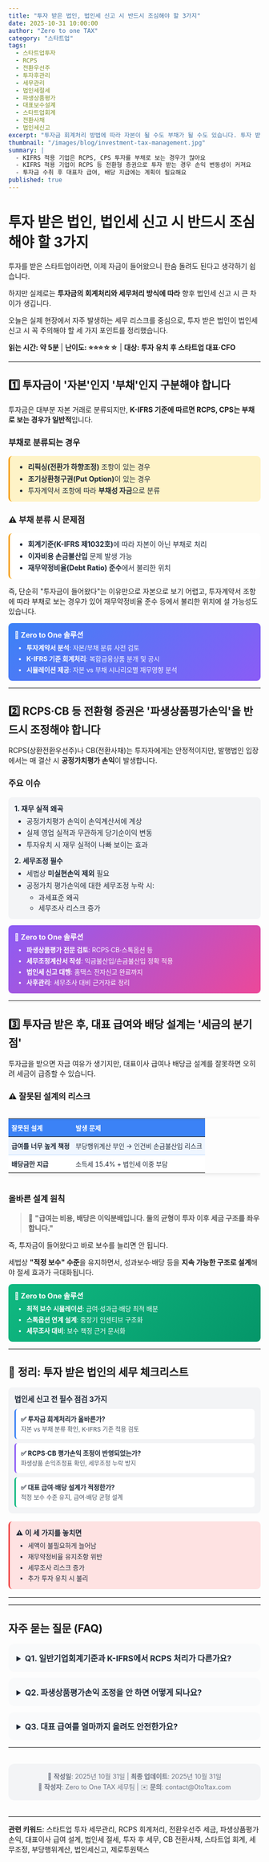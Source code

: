 ```yaml
---
title: "투자 받은 법인, 법인세 신고 시 반드시 조심해야 할 3가지"
date: 2025-10-31 10:00:00
author: "Zero to one TAX"
category: "스타트업"
tags:
  - 스타트업투자
  - RCPS
  - 전환우선주
  - 투자후관리
  - 세무관리
  - 법인세절세
  - 파생상품평가
  - 대표보수설계
  - 스타트업회계
  - 전환사채
  - 법인세신고
excerpt: "투자금 회계처리 방법에 따라 자본이 될 수도 부채가 될 수도 있습니다. 투자 받은 법인이 법인세 신고 시 반드시 조심해야 할 3가지 핵심 포인트를 정리했습니다."
thumbnail: "/images/blog/investment-tax-management.jpg"
summary: |
  - KIFRS 적용 기업은 RCPS, CPS 투자를 부채로 보는 경우가 많아요
  - KIFRS 적용 기업이 RCPS 등 전환형 증권으로 투자 받는 경우 손익 변동성이 커져요
  - 투자금 수취 후 대표자 급여, 배당 지급에는 계획이 필요해요
published: true
---
```


# 투자 받은 법인, 법인세 신고 시 반드시 조심해야 할 3가지

투자를 받은 스타트업이라면, 이제 자금이 들어왔으니 한숨 돌려도 된다고 생각하기 쉽습니다.

하지만 실제로는 **투자금의 회계처리와 세무처리 방식에 따라** 향후 법인세 신고 시 큰 차이가 생깁니다.

오늘은 실제 현장에서 자주 발생하는 세무 리스크를 중심으로, 투자 받은 법인이 법인세 신고 시 꼭 주의해야 할 세 가지 포인트를 정리했습니다.

**읽는 시간: 약 5분** | **난이도: ⭐⭐⭐☆☆** | **대상: 투자 유치 후 스타트업 대표·CFO**

---

## 1️⃣ 투자금이 '자본'인지 '부채'인지 구분해야 합니다

투자금은 대부분 자본 거래로 분류되지만, **K-IFRS 기준에 따르면 RCPS, CPS는 부채로 보는 경우가 일반적**입니다.

### 부채로 분류되는 경우

<div style="background: #FEF3C7 !important; padding: 0.75rem !important; border-radius: 0.5rem !important; border-left: 3px solid #F59E0B !important; margin: 0.75rem 0 !important;">
  <ul style="margin: 0 !important; padding-left: 1.5rem !important; color: #1F2937 !important; line-height: 1.4 !important; list-style-type: disc !important; list-style-position: outside !important; font-size: 0.875rem !important;">
    <li style="color: #1F2937 !important; margin-bottom: 0.25rem !important;"><strong>리픽싱(전환가 하향조정)</strong> 조항이 있는 경우</li>
    <li style="color: #1F2937 !important; margin-bottom: 0.25rem !important;"><strong>조기상환청구권(Put Option)</strong>이 있는 경우</li>
    <li style="color: #1F2937 !important;">투자계약서 조항에 따라 <strong>부채성 자금</strong>으로 분류</li>
  </ul>
</div>

### ⚠️ 부채 분류 시 문제점

<div style="background: white; padding: 0.75rem; border-radius: 0.5rem; border-left: 3px solid #F59E0B; margin: 0.75rem 0;">
  <ul style="list-style-type: disc !important; padding-left: 1.5rem !important; margin: 0 !important; color: #1F2937 !important; line-height: 1.4 !important; list-style-position: outside !important; font-size: 0.875rem !important;">
    <li style="color: #1F2937 !important; margin-bottom: 0.25rem !important;"><strong>회계기준(K-IFRS 제1032호)</strong>에 따라 자본이 아닌 부채로 처리</li>
    <li style="color: #1F2937 !important; margin-bottom: 0.25rem !important;"><strong>이자비용 손금불산입</strong> 문제 발생 가능</li>
    <li style="color: #1F2937 !important;"><strong>재무약정비율(Debt Ratio) 준수</strong>에서 불리한 위치</li>
  </ul>
</div>

즉, 단순히 "투자금이 들어왔다"는 이유만으로 자본으로 보기 어렵고, 투자계약서 조항에 따라 부채로 보는 경우가 있어 재무약정비율 준수 등에서 불리한 위치에 설 가능성도 있습니다.

<div style="background: linear-gradient(135deg, #3B82F6, #8B5CF6) !important; color: white !important; padding: 0.75rem !important; border-radius: 0.5rem !important; margin: 0.75rem 0 !important;">
  <h4 style="margin: 0 0 0.5rem 0 !important; font-size: 0.9rem !important; color: white !important; font-weight: 700 !important;">🚀 Zero to One 솔루션</h4>
  <ul style="margin: 0 !important; padding-left: 1.5rem !important; line-height: 1.4 !important; font-size: 0.8rem !important; color: white !important; list-style-type: disc !important; list-style-position: outside !important;">
    <li style="color: white !important; margin-bottom: 0.25rem !important;"><strong style="color: white !important;">투자계약서 분석</strong>: 자본/부채 분류 사전 검토</li>
    <li style="color: white !important; margin-bottom: 0.25rem !important;"><strong style="color: white !important;">K-IFRS 기준 회계처리</strong>: 복합금융상품 분개 및 공시</li>
    <li style="color: white !important;"><strong style="color: white !important;">시뮬레이션 제공</strong>: 자본 vs 부채 시나리오별 재무영향 분석</li>
  </ul>
</div>

---

## 2️⃣ RCPS·CB 등 전환형 증권은 '파생상품평가손익'을 반드시 조정해야 합니다

RCPS(상환전환우선주)나 CB(전환사채)는 투자자에게는 안정적이지만, 발행법인 입장에서는 매 결산 시 **공정가치평가 손익**이 발생합니다.

### 주요 이슈

<div style="background: #F3F4F6 !important; padding: 0.75rem !important; border-radius: 0.5rem !important; margin: 0.75rem 0 !important; color: #1F2937 !important;">

<p style="font-weight: 700 !important; margin: 0 0 0.375rem 0 !important; color: #1F2937 !important; font-size: 0.875rem !important;">1. 재무 실적 왜곡</p>
<ul style="list-style-type: disc !important; padding-left: 1.5rem !important; margin: 0 0 0.75rem 0 !important; line-height: 1.4 !important; color: #1F2937 !important; list-style-position: outside !important; font-size: 0.875rem !important;">
  <li style="color: #1F2937 !important; margin-bottom: 0.25rem !important;">공정가치평가 손익이 손익계산서에 계상</li>
  <li style="color: #1F2937 !important; margin-bottom: 0.25rem !important;">실제 영업 실적과 무관하게 당기순이익 변동</li>
  <li style="color: #1F2937 !important;">투자유치 시 재무 실적이 나빠 보이는 효과</li>
</ul>

<p style="font-weight: 700 !important; margin: 0 0 0.375rem 0 !important; color: #1F2937 !important; font-size: 0.875rem !important;">2. 세무조정 필수</p>
<ul style="list-style-type: disc !important; padding-left: 1.5rem !important; margin: 0 !important; line-height: 1.4 !important; color: #1F2937 !important; list-style-position: outside !important; font-size: 0.875rem !important;">
  <li style="color: #1F2937 !important; margin-bottom: 0.25rem !important;">세법상 <strong>미실현손익 제외</strong> 필요</li>
  <li style="color: #1F2937 !important;">공정가치 평가손익에 대한 세무조정 누락 시:
    <ul style="list-style-type: circle !important; padding-left: 1.5rem !important; margin-top: 0.25rem !important; color: #1F2937 !important; list-style-position: outside !important; font-size: 0.875rem !important;">
      <li style="color: #1F2937 !important; margin-bottom: 0.125rem !important;">과세표준 왜곡</li>
      <li style="color: #1F2937 !important;">세무조사 리스크 증가</li>
    </ul>
  </li>
</ul>

</div>

<div style="background: linear-gradient(135deg, #8B5CF6, #EC4899) !important; color: white !important; padding: 0.75rem !important; border-radius: 0.5rem !important; margin: 0.75rem 0 !important;">
  <h4 style="margin: 0 0 0.5rem 0 !important; font-size: 0.9rem !important; color: white !important; font-weight: 700 !important;">🚀 Zero to One 솔루션</h4>
  <ul style="margin: 0 !important; padding-left: 1.5rem !important; line-height: 1.4 !important; font-size: 0.8rem !important; color: white !important; list-style-type: disc !important; list-style-position: outside !important;">
    <li style="color: white !important; margin-bottom: 0.25rem !important;"><strong style="color: white !important;">파생상품평가 전문 검토</strong>: RCPS·CB·스톡옵션 등</li>
    <li style="color: white !important; margin-bottom: 0.25rem !important;"><strong style="color: white !important;">세무조정계산서 작성</strong>: 익금불산입/손금불산입 정확 적용</li>
    <li style="color: white !important; margin-bottom: 0.25rem !important;"><strong style="color: white !important;">법인세 신고 대행</strong>: 홈택스 전자신고 완료까지</li>
    <li style="color: white !important;"><strong style="color: white !important;">사후관리</strong>: 세무조사 대비 근거자료 정리</li>
  </ul>
</div>

---

## 3️⃣ 투자금 받은 후, 대표 급여와 배당 설계는 '세금의 분기점'

투자금을 받으면 자금 여유가 생기지만, 대표이사 급여나 배당금 설계를 잘못하면 오히려 세금이 급증할 수 있습니다.

### ⚠️ 잘못된 설계의 리스크

<div style="overflow-x: auto; margin: 0.75rem 0; -webkit-overflow-scrolling: touch;">
<table style="width: 100%; min-width: 350px; border-collapse: collapse; box-shadow: 0 2px 8px rgba(0,0,0,0.1);">
  <thead>
    <tr style="background: #3B82F6; color: white;">
      <th style="padding: 0.5rem 0.375rem; text-align: left; font-size: 0.8rem;">잘못된 설계</th>
      <th style="padding: 0.5rem 0.375rem; text-align: left; font-size: 0.8rem;">발생 문제</th>
    </tr>
  </thead>
  <tbody>
    <tr style="background: #EFF6FF;">
      <td style="padding: 0.5rem 0.375rem; border-bottom: 1px solid #BFDBFE; font-size: 0.8rem; color: #1F2937;"><strong>급여를 너무 높게 책정</strong></td>
      <td style="padding: 0.5rem 0.375rem; border-bottom: 1px solid #BFDBFE; font-size: 0.8rem; color: #1F2937;">부당행위계산 부인 → 인건비 손금불산입 리스크</td>
    </tr>
    <tr style="background: white;">
      <td style="padding: 0.5rem 0.375rem; font-size: 0.8rem; color: #1F2937;"><strong>배당금만 지급</strong></td>
      <td style="padding: 0.5rem 0.375rem; font-size: 0.8rem; color: #1F2937;">소득세 15.4% + 법인세 이중 부담</td>
    </tr>
  </tbody>
</table>
</div>

### 올바른 설계 원칙

> 💬 **"급여는 비용, 배당은 이익분배입니다. 둘의 균형이 투자 이후 세금 구조를 좌우합니다."**

즉, 투자금이 들어왔다고 바로 보수를 늘리면 안 됩니다.

세법상 **"적정 보수" 수준**을 유지하면서, 성과보수·배당 등을 **지속 가능한 구조로 설계**해야 절세 효과가 극대화됩니다.

<div style="background: linear-gradient(135deg, #10B981, #059669) !important; color: white !important; padding: 0.75rem !important; border-radius: 0.5rem !important; margin: 0.75rem 0 !important;">
  <h4 style="margin: 0 0 0.5rem 0 !important; font-size: 0.9rem !important; color: white !important; font-weight: 700 !important;">🚀 Zero to One 솔루션</h4>
  <ul style="margin: 0 !important; padding-left: 1.5rem !important; line-height: 1.4 !important; font-size: 0.8rem !important; color: white !important; list-style-type: disc !important; list-style-position: outside !important;">
    <li style="color: white !important; margin-bottom: 0.25rem !important;"><strong style="color: white !important;">최적 보수 시뮬레이션</strong>: 급여·성과급·배당 최적 배분</li>
    <li style="color: white !important; margin-bottom: 0.25rem !important;"><strong style="color: white !important;">스톡옵션 연계 설계</strong>: 중장기 인센티브 구조화</li>
    <li style="color: white !important;"><strong style="color: white !important;">세무조사 대비</strong>: 보수 책정 근거 문서화</li>
  </ul>
</div>

---

## 🧭 정리: 투자 받은 법인의 세무 체크리스트

<div style="background: #F3F4F6 !important; padding: 0.75rem !important; border-radius: 0.5rem !important; margin: 1rem 0 !important;">
  <h4 style="margin: 0 0 0.625rem 0 !important; color: #1F2937 !important; font-size: 0.9rem !important; font-weight: 700 !important;">법인세 신고 전 필수 점검 3가지</h4>
  <div style="background: white !important; padding: 0.625rem !important; border-radius: 0.375rem !important; margin-bottom: 0.5rem !important; border-left: 3px solid #3B82F6 !important;">
    <div style="font-weight: 700 !important; color: #1F2937 !important; margin-bottom: 0.25rem !important; font-size: 0.8rem !important;">✅ 투자금 회계처리가 올바른가?</div>
    <div style="font-size: 0.75rem !important; color: #4B5563 !important; line-height: 1.4 !important;">자본 vs 부채 분류 확인, K-IFRS 기준 적용 검토</div>
  </div>
  <div style="background: white !important; padding: 0.625rem !important; border-radius: 0.375rem !important; margin-bottom: 0.5rem !important; border-left: 3px solid #8B5CF6 !important;">
    <div style="font-weight: 700 !important; color: #1F2937 !important; margin-bottom: 0.25rem !important; font-size: 0.8rem !important;">✅ RCPS·CB 평가손익 조정이 반영되었는가?</div>
    <div style="font-size: 0.75rem !important; color: #4B5563 !important; line-height: 1.4 !important;">파생상품 손익조정표 확인, 세무조정 누락 방지</div>
  </div>
  <div style="background: white !important; padding: 0.625rem !important; border-radius: 0.375rem !important; border-left: 3px solid #10B981 !important;">
    <div style="font-weight: 700 !important; color: #1F2937 !important; margin-bottom: 0.25rem !important; font-size: 0.8rem !important;">✅ 대표 급여·배당 설계가 적정한가?</div>
    <div style="font-size: 0.75rem !important; color: #4B5563 !important; line-height: 1.4 !important;">적정 보수 수준 유지, 급여·배당 균형 설계</div>
  </div>
</div>

<div style="background: #FEE2E2 !important; padding: 0.75rem !important; border-radius: 0.5rem !important; border-left: 3px solid #EF4444 !important; margin: 1rem 0 !important;">
  <p style="margin: 0 0 0.5rem 0 !important; font-weight: 600 !important; color: #1F2937 !important; font-size: 0.875rem !important;">⚠️ 이 세 가지를 놓치면</p>
  <ul style="margin: 0 !important; padding-left: 1.5rem !important; color: #1F2937 !important; line-height: 1.4 !important; font-size: 0.8rem !important; list-style-type: disc !important; list-style-position: outside !important;">
    <li style="color: #1F2937 !important; margin-bottom: 0.25rem !important;">세액이 불필요하게 늘어남</li>
    <li style="color: #1F2937 !important; margin-bottom: 0.25rem !important;">재무약정비율 유지조항 위반</li>
    <li style="color: #1F2937 !important; margin-bottom: 0.25rem !important;">세무조사 리스크 증가</li>
    <li style="color: #1F2937 !important;">추가 투자 유치 시 불리</li>
  </ul>
</div>

---



---

## 자주 묻는 질문 (FAQ)

<details style="background: #F9FAFB; padding: 1rem; border-radius: 0.75rem; margin: 0.75rem 0; cursor: pointer;">
  <summary style="font-weight: 700; color: #1F2937; font-size: 1rem;">Q1. 일반기업회계기준과 K-IFRS에서 RCPS 처리가 다른가요?</summary>
  <p style="margin: 0.75rem 0 0 0; color: #4B5563; line-height: 1.6; font-size: 0.9rem;">
    A. 네. 일반기업회계기준은 RCPS를 우선주(자본)로 분류하나, K-IFRS 적용 시 부채로 분류될 가능성이 높습니다. 상장을 준비할 경우 K-IFRS로 회계처리해야 하므로 회계기준 전환 시 부채비율 등을 미리 확인해야 합니다.
  </p>
</details>

<details style="background: #F9FAFB; padding: 1rem; border-radius: 0.75rem; margin: 0.75rem 0; cursor: pointer;">
  <summary style="font-weight: 700; color: #1F2937; font-size: 1rem;">Q2. 파생상품평가손익 조정을 안 하면 어떻게 되나요?</summary>
  <p style="margin: 0.75rem 0 0 0; color: #4B5563; line-height: 1.6; font-size: 0.9rem;">
    A. 과세표준이 왜곡되어 <strong>법인세를 과다납부</strong>하거나 <strong>과소신고</strong>하게 됩니다. 과소신고 시 가산세(10~40%)가 부과되며, 세무조사 대상이 될 수 있습니다.
  </p>
</details>

<details style="background: #F9FAFB; padding: 1rem; border-radius: 0.75rem; margin: 0.75rem 0; cursor: pointer;">
  <summary style="font-weight: 700; color: #1F2937; font-size: 1rem;">Q3. 대표 급여를 얼마까지 올려도 안전한가요?</summary>
  <p style="margin: 0.75rem 0 0 0; color: #4B5563; line-height: 1.6; font-size: 0.9rem;">
    A. 명확한 기준은 없지만, <strong>동종업계 유사규모 법인 대표이사 보수 상위 25% 이내</strong>가 일반적으로 안전합니다. 급격한 인상(전년 대비 50% 이상)은 부당행위계산 부인 리스크가 있으므로, 사전에 보수 책정 근거(이사회 의결, KPI 달성 등)를 문서화하세요.
  </p>
</details>

---

<div style="background: #F3F4F6; padding: 1rem; border-radius: 0.75rem; margin: 2rem 0;">
  <p style="margin: 0; font-size: 0.8rem; color: #6B7280; text-align: center; line-height: 1.6;">
    📅 <strong>작성일</strong>: 2025년 10월 31일 | <strong>최종 업데이트</strong>: 2025년 10월 31일<br>
    📝 <strong>작성자</strong>: Zero to One TAX 세무팀 | ✉️ <strong>문의</strong>: contact@0to1tax.com
  </p>
</div>

---

**관련 키워드**: 스타트업 투자 세무관리, RCPS 회계처리, 전환우선주 세금, 파생상품평가손익, 대표이사 급여 설계, 법인세 절세, 투자 후 세무, CB 전환사채, 스타트업 회계, 세무조정, 부당행위계산, 법인세신고, 제로투원택스
